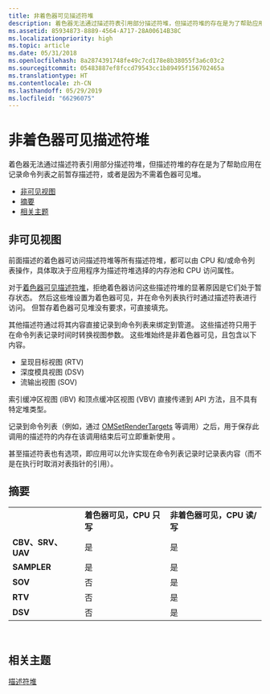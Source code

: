 ```yaml
---
title: 非着色器可见描述符堆
description: 着色器无法通过描述符表引用部分描述符堆，但描述符堆的存在是为了帮助应用在记录命令列表之前暂存描述符，或者是因为不需着色器可见堆。
ms.assetid: 85934873-8889-4564-A717-28A00614B38C
ms.localizationpriority: high
ms.topic: article
ms.date: 05/31/2018
ms.openlocfilehash: 8a2874391748fe49c7cd178e8b38055f3a6c03c2
ms.sourcegitcommit: 05483887ef8fccd79543cc1b89495f156702465a
ms.translationtype: HT
ms.contentlocale: zh-CN
ms.lasthandoff: 05/29/2019
ms.locfileid: "66296075"
---
```

# <a name="non-shader-visible-descriptor-heaps"></a>非着色器可见描述符堆

着色器无法通过描述符表引用部分描述符堆，但描述符堆的存在是为了帮助应用在记录命令列表之前暂存描述符，或者是因为不需着色器可见堆。

-   [非可见视图](#non-visible-views)
-   [摘要](#summary)
-   [相关主题](#related-topics)

## <a name="non-visible-views"></a>非可见视图

前面描述的着色器可访问描述符堆等所有描述符堆，都可以由 CPU 和/或命令列表操作，具体取决于应用程序为描述符堆选择的内存池和 CPU 访问属性。

对于[着色器可见描述符堆](shader-visible-descriptor-heaps.md)，拒绝着色器访问这些描述符堆的显著原因是它们处于暂存状态。 然后这些堆设置为着色器可见，并在命令列表执行时通过描述符表进行访问。 但暂存着色器可见堆没有要求，可直接填充。

其他描述符通过将其内容直接记录到命令列表来绑定到管道。 这些描述符只用于在命令列表记录时间时转换视图参数。 这些堆始终是非着色器可见，且包含以下内容。

-   呈现目标视图 (RTV)
-   深度模具视图 (DSV)
-   流输出视图 (SOV)

索引缓冲区视图 (IBV) 和顶点缓冲区视图 (VBV) 直接传递到 API 方法，且不具有特定堆类型。

记录到命令列表（例如，通过 [OMSetRenderTargets](/windows/desktop/api/d3d12/nf-d3d12-id3d12graphicscommandlist-omsetrendertargets) 等调用）之后，用于保存此调用的描述符的内存在该调用结束后可立即重新使用  。

甚至描述符表也有选项，即应用可以允许实现在命令列表记录时记录表内容（而不是在执行时取消对表指针的引用）。

## <a name="summary"></a>摘要



|                   |                                    |                                        |
|-------------------|------------------------------------|----------------------------------------|
|                   | **着色器可见，CPU 只写** | **非着色器可见，CPU 读/写** |
| **CBV、SRV、UAV** | 是                                | 是                                    |
| **SAMPLER**       | 是                                | 是                                    |
| **SOV**           | 否                                 | 是                                    |
| **RTV**           | 否                                 | 是                                    |
| **DSV**           | 否                                 | 是                                    |



 

## <a name="related-topics"></a>相关主题

<dl> <dt>

[描述符堆](descriptor-heaps.md)
</dt> </dl>

 

 





